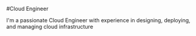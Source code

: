 #Cloud Engineer

I'm a passionate Cloud Engineer with experience in designing, deploying, and managing cloud infrastructure
